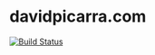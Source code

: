 # davidpicarra.com

<a href="https://circleci.com/gh/davidpicarra/personal-website/tree/master"><img src="https://circleci.com/gh/davidpicarra/personal-website.png?style=shield&circle-token=:circle-token" alt="Build Status"></a>
